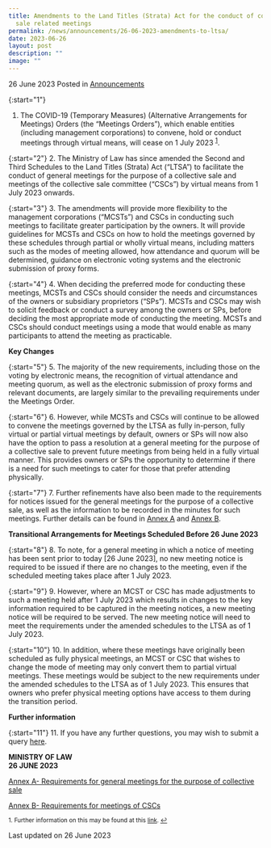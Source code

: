 ```yaml
---
title: Amendments to the Land Titles (Strata) Act for the conduct of collective
  sale related meetings
permalink: /news/announcements/26-06-2023-amendments-to-ltsa/
date: 2023-06-26
layout: post
description: ""
image: ""
---
```

26 June 2023 Posted in [Announcements](/news/announcements)

{:start="1"}
1. The COVID-19 (Temporary Measures) (Alternative Arrangements for Meetings) Orders (the “Meetings Orders”), which enable entities (including management corporations) to convene, hold or conduct meetings through virtual means, will cease on 1 July 2023 <sup><a href="#fn1" id="ref1">1</a></sup>.

{:start="2"} 
2. The Ministry of Law has since amended the Second and Third Schedules to the Land Titles (Strata) Act (“LTSA”) to facilitate the conduct of general meetings for the purpose of a collective sale and meetings of the collective sale committee (“CSCs”) by virtual means from 1 July 2023 onwards.


{:start="3"} 
3. The amendments will provide more flexibility to the management corporations (“MCSTs”) and CSCs in conducting such meetings to facilitate greater participation by the owners. It will provide guidelines for MCSTs and CSCs on how to hold the meetings governed by these schedules through partial or wholly virtual means, including matters such as the modes of meeting allowed, how attendance and quorum will be determined, guidance on electronic voting systems and the electronic submission of proxy forms.

{:start="4"} 
4. When deciding the preferred mode for conducting these meetings, MCSTs and CSCs should consider the needs and circumstances of the owners or subsidiary proprietors (“SPs”). MCSTs and CSCs may wish to solicit feedback or conduct a survey among the owners or SPs, before deciding the most appropriate mode of conducting the meeting. MCSTs and CSCs should conduct meetings using a mode that would enable as many participants to attend the meeting as practicable.

<b>Key Changes</b>

{:start="5"}
5. The majority of the new requirements, including those on the voting by electronic means, the recognition of virtual attendance and meeting quorum, as well as the electronic submission of proxy forms and relevant documents, are largely similar to the prevailing requirements under the Meetings Order.

{:start="6"}
6. However, while MCSTs and CSCs will continue to be allowed to convene the meetings governed by the LTSA as fully in-person, fully virtual or partial virtual meetings by default, owners or SPs will now also have the option to pass a resolution at a general meeting for the purpose of a collective sale to prevent future meetings from being held in a fully virtual manner. This provides owners or SPs the opportunity to determine if there is a need for such meetings to cater for those that prefer attending physically.

{:start="7"}
7. Further refinements have also been made to the requirements for notices issued for the general meetings for the purpose of a collective sale, as well as the information to be recorded in the minutes for such meetings. Further details can be found in <u>Annex A</u> and <u>Annex B</u>.

<b>Transitional Arrangements for Meetings Scheduled Before 26 June 2023 </b>

{:start="8"}
8. To note, for a general meeting in which a notice of meeting has been sent prior to today \[26 June 2023\], no new meeting notice is required to be issued if there are no changes to the meeting, even if the scheduled meeting takes place after 1 July 2023.

{:start="9"}
9. However, where an MCST or CSC has made adjustments to such a meeting held after 1 July 2023 which results in changes to the key information required to be captured in the meeting notices, a new meeting notice will be required to be served. The new meeting notice will need to meet the requirements under the amended schedules to the LTSA as of 1 July 2023.

{:start="10"}
10. In addition, where these meetings have originally been scheduled as fully physical meetings, an MCST or CSC that wishes to change the mode of meeting may only convert them to partial virtual meetings. These meetings would be subject to the new requirements under the amended schedules to the LTSA as of 1 July 2023. This ensures that owners who prefer physical meeting options have access to them during the transition period.

<b>Further information</b>

{:start="11"}
11. If you have any further questions, you may wish to submit a query [here](https://go.gov.sg/contactminlaw).


**MINISTRY OF LAW**
<br>**26 JUNE 2023**


[Annex A- Requirements for general meetings for the purpose of collective sale](/files/news/announcements/2023/annex%20a-%20requirements%20for%20general%20meetings%20for%20the%20purpose%20of%20collective%20sale.pdf)

[Annex B- Requirements for meetings of CSCs](/files/news/announcements/2023/annex%20b-%20requirements%20for%20meetings%20of%20cscs.pdf)

<p><sup id="fn1">1. Further information on this may be found at this <a href="https://www.mlaw.gov.sg/news/press-releases/cessation-alternative-arrangements-for-meetings-1jul2023">link</a>. <a href="#ref1" title="Jump back to footnote 1 in the text.">↩</a></sup></p>

<p class="right-side-updated">Last updated on 26 June 2023</p>